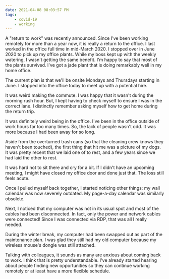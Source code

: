 ```yaml
---
date: 2021-04-08 08:03:57 PM 
tags:
    - covid-19
    - working
---
```


A "return to work" was recently announced.  Since I've been working remotely for more than a year now, it is really a return to the office.  I last worked in the office full time in mid-March 2020.   I stopped over in June 2020 to pick up my office plants.  While my boss kept up with the weekly watering, I wasn't getting the same benefit.  I'm happy to say that most of the plants survived.  I've got a jade plant that is doing remarkably well in my home office.

The current plan is that we'll be onsite Mondays and Thursdays starting in June.  I stopped into the office today to meet up with a potential hire. 

It was weird making the commute.  I was happy that it wasn't during the morning rush hour.  But, I kept having to check myself to ensure I was in the correct lane.  I distinctly remember asking myself how to get home during the return trip.

It was definitely weird being in the office.  I've been in the office outside of work hours far too many times.  So, the lack of people wasn't odd.  It was more because I had been away for so long.

Aside from the overturned trash cans (so that the cleaning crew knows they haven't been touched), the first thing that hit me was a picture of my dogs.  It was pretty recent that we laid one of to rest, and a few years since we had laid the other to rest.

It was hard not to sit there and cry for a bit.  If I didn't have an upcoming meeting, I might have closed my office door and done just that.  The loss still feels acute.

Once I pulled myself back together, I started noticing other things: my wall calendar was now severely outdated.  My page-a-day calendar was similarly obsolete.

Next, I noticed that my computer was not in its usual spot and most of the cables had been disconnected.  In fact, only the power and network cables were connected!  Since I was connected via RDP, that was all I really needed.

During the winter break, my computer had been swapped out as part of the maintenance plan.  I was glad they still had my old computer because my wireless mouse's dongle was still attached.

Talking with colleagues, it sounds as many are anxious about coming back to work.  I think that is pretty understandable.  I've already started hearing about people finding new opportunities so they can continue working remotely or at least have a more flexible schedule.
